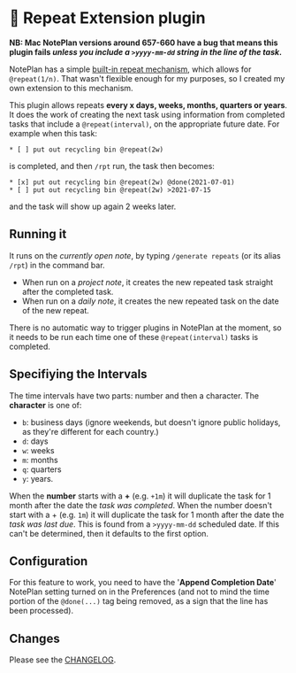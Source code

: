 # 🔁 Repeat Extension plugin

**NB: Mac NotePlan versions around 657-660 have a bug that means this plugin fails _unless you include a `>yyyy-mm-dd` string in the line of the task_.**

NotePlan has a simple [built-in repeat mechanism](https://noteplan.co/faq/Notes%20&%20Todos/How%20to%20create%20a%20recurring%20or%20repeating%20todo/), which allows for `@repeat(1/n)`.  That wasn't flexible enough for my purposes, so I created my own extension to this mechanism.

This plugin allows repeats **every x days, weeks, months, quarters or years**. It does the work of creating the next task using information from completed tasks that include a `@repeat(interval)`, on the appropriate future date.  For example when this task:
```
* [ ] put out recycling bin @repeat(2w)
```
is completed, and then `/rpt` run, the task then becomes:
```
* [x] put out recycling bin @repeat(2w) @done(2021-07-01)
* [ ] put out recycling bin @repeat(2w) >2021-07-15
```
and the task will show up again 2 weeks later. 

## Running it
It runs on the _currently open note_, by typing `/generate repeats` (or its alias `/rpt`) in the command bar.  
- When run on a _project note_, it creates the new repeated task straight after the completed task.
- When run on a _daily note_, it creates the new repeated task on the date of the new repeat.

There is no automatic way to trigger plugins in NotePlan at the moment, so it needs to be run each time one of these `@repeat(interval)` tasks is completed.

## Specifiying the Intervals
The time intervals have two parts: number and then a character. The **character** is one of:
- `b`: business days (ignore weekends, but doesn't ignore public holidays, as they're different for each country.)
- `d`: days
- `w`: weeks
- `m`: months
- `q`: quarters
- `y`: years.

When the **number** starts with a **+** (e.g. `+1m`) it will duplicate the task for 1 month after the date the _task was completed_.
When the number doesn't start with a + (e.g. `1m`) it will duplicate the task for 1 month after the date the _task was last due_. This is found from a `>yyyy-mm-dd` scheduled date. If this can't be determined, then it defaults to the first option.

## Configuration
For this feature to work, you need to have the '**Append Completion Date**' NotePlan setting turned on in the Preferences (and not to mind the time portion of the `@done(...)` tag being removed, as a sign that the line has been processed).

## Changes
Please see the [CHANGELOG](CHANGELOG.md).
